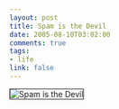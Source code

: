 ```yaml
--- 
layout: post
title: Spam is the Devil
date: 2005-08-10T03:02:00
comments: true
tags:
- life
link: false
---
```

<img src="https://zanshin.net/images/SpamIsTheDevil.jpg" title="Spam is the Devil" border="1" />
